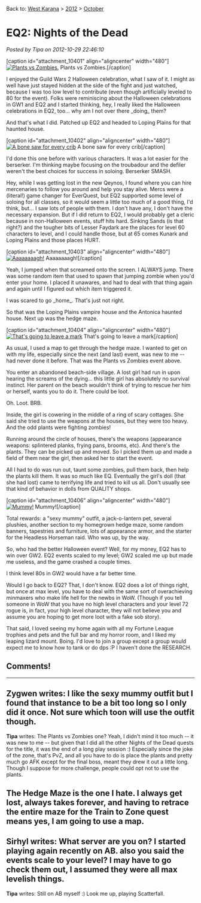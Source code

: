 Back to: [West Karana](/posts/westkarana.md) > [2012](/posts/2012/westkarana.md) > [October](./westkarana.md)
# EQ2: Nights of the Dead

*Posted by Tipa on 2012-10-29 22:46:10*

[caption id="attachment\_10401" align="aligncenter" width="480"][![](../../../uploads/2012/10/EverQuest2-2012-10-29-22-02-10-27-480x269.jpg "Plants vs Zombies.")](../../../uploads/2012/10/EverQuest2-2012-10-29-22-02-10-27.jpg) Plants vs Zombies.[/caption]

I enjoyed the Guild Wars 2 Halloween celebration, what I saw of it. I might as well have just stayed hidden at the side of the fight and just watched, because I was too low level to contribute (even though artificially leveled to 80 for the event). Folks were reminiscing about the Halloween celebrations in GW1 and EQ2 and I started thinking, hey, I really liked the Halloween celebrations in EQ2, too... why am I not over there \_doing\_ them?

And that's what I did. Patched up EQ2 and headed to Loping Plains for that haunted house.

[caption id="attachment\_10402" align="aligncenter" width="480"][![](../../../uploads/2012/10/EverQuest2-2012-10-29-20-09-25-39-480x270.jpg "A bone saw for every crib")](../../../uploads/2012/10/EverQuest2-2012-10-29-20-09-25-39.jpg) A bone saw for every crib[/caption]

I'd done this one before with various characters. It was a lot easier for the berserker. I'm thinking maybe focusing on the troubadour and the defiler weren't the best choices for success in soloing. Berserker SMASH.

Hey, while I was getting lost in the new Qeynos, I found where you can hire mercenaries to follow you around and help you stay alive. Mercs were a (literal!) game changer for EverQuest, but EQ2 supported some level of soloing for all classes, so it would seem a little too much of a good thing, I'd think, but... I saw lots of people with them. I don't have any, I don't have the necessary expansion. But if I did return to EQ2, I would probably get a cleric because in non-Halloween events, stuff hits hard. Sinking Sands (is that right?) and the tougher bits of Lesser Faydark are the places for level 60 characters to level, and I could handle those, but at 65 comes Kunark and Loping Plains and those places HURT.

[caption id="attachment\_10403" align="aligncenter" width="480"][![](../../../uploads/2012/10/EverQuest2-2012-10-29-19-27-28-14-480x270.jpg "Aaaaaaaagh!")](../../../uploads/2012/10/EverQuest2-2012-10-29-19-27-28-14.jpg) Aaaaaaaagh![/caption]

Yeah, I jumped when that screamed onto the screen. I ALWAYS jump. There was some random item that used to spawn that jumping zombie when you'd enter your home. I placed it unawares, and had to deal with that thing again and again until I figured out which item triggered it.

I was scared to go \_home\_. That's just not right.

So that was the Loping Plains vampire house and the Antonica haunted house. Next up was the hedge maze.

[caption id="attachment\_10404" align="aligncenter" width="480"][![](../../../uploads/2012/10/EverQuest2-2012-10-29-21-23-35-26-480x384.jpg "That's going to leave a mark")](../../../uploads/2012/10/EverQuest2-2012-10-29-21-23-35-26.jpg) That's going to leave a mark[/caption]

As usual, I used a map to get through the hedge maze. I wanted to get on with my life, especially since the next (and last) event, was new to me -- had never done it before. That was the Plants vs Zombies event above.

You enter an abandoned beach-side village. A lost girl had run in upon hearing the screams of the dying... this little girl has absolutely no survival instinct. Her parent on the beach wouldn't think of trying to rescue her him or herself, wants you to do it. There could be loot.

Oh. Loot. BRB.

Inside, the girl is cowering in the middle of a ring of scary cottages. She said she tried to use the weapons at the houses, but they were too heavy. And the odd plants were fighting zombies!

Running around the circle of houses, there's the weapons (appearance weapons: splintered planks, frying pans, brooms, etc). And there's the plants. They can be picked up and moved. So I picked them up and made a field of them near the girl, then asked her to start the event.

All I had to do was run out, taunt some zombies, pull them back, then help the plants kill them. It was so much like EQ. Eventually the girl's doll (that she had lost) came to terrifying life and tried to kill us all. Don't usually see that kind of behavior in dolls from QUALITY shops.

[caption id="attachment\_10406" align="aligncenter" width="480"][![](../../../uploads/2012/10/EverQuest2-2012-10-29-22-35-51-16-480x269.jpg "Mummy!")](../../../uploads/2012/10/EverQuest2-2012-10-29-22-35-51-16.jpg) Mummy![/caption]

Total rewards: a "sexy mummy" outfit, a jack-o-lantern pet, several plushies, another section to my homegrown hedge maze, some random banners, tapestries and furniture, lots of appearance armor, and the starter for the Headless Horseman raid. Who was up, by the way.

So, who had the better Halloween event? Well, for my money, EQ2 has to win over GW2. EQ2 events scaled to my level; GW2 scaled me up but made me useless, and the game crashed a couple times.

I think level 80s in GW2 would have a far better time.

Would I go back to EQ2? That, I don't know. EQ2 does a lot of things right, but once at max level, you have to deal with the same sort of overachieving minmaxers who make life hell for the newbs in WoW. (Though if you tell someone in WoW that you have no high level characters and your level 72 rogue is, in fact, your high level character, they will not believe you and assume you are hoping to get more loot with a fake sob story).

That said, I loved seeing my home again with all my Fortune League trophies and pets and the full bar and my horror room, and I liked my leaping lizard mount. Boing. I'd love to join a group except a group would expect me to know how to tank or do dps :P I haven't done the RESEARCH.

## Comments!
---
**Zygwen** writes: I like the sexy mummy outfit but I found that instance to be a bit too long so I only did it once. Not sure which toon will use the outfit though.
---
**Tipa** writes: The Plants vs Zombies one? Yeah, I didn't mind it too much -- it was new to me -- but given that I did all the other Nights of the Dead quests for the title, it was the end of a long play session :) Especially since the joke of the zone, that's PvZ, and all you have to do is place the plants and pretty much go AFK except for the final boss, meant they drew it out a little long. Though I suppose for more challenge, people could opt not to use the plants.

The Hedge Maze is the one I hate. I always get lost, always takes forever, and having to retrace the entire maze for the Train to Zone quest means yes, I am going to use a map.
---
**Sirhyl** writes: What server are you on? I started playing again recently on AB. also you said the events scale to your level? I may have to go check them out, I assumed they were all max levelish things.
---
**Tipa** writes: Still on AB myself :) Look me up, playing Scatterfall.
